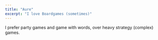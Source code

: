 ```yaml
---
title: "Aure"
excerpt: "I love Boardgames (sometimes)"
---
```


I prefer party games and game with words, over heavy strategy (complex) games.
